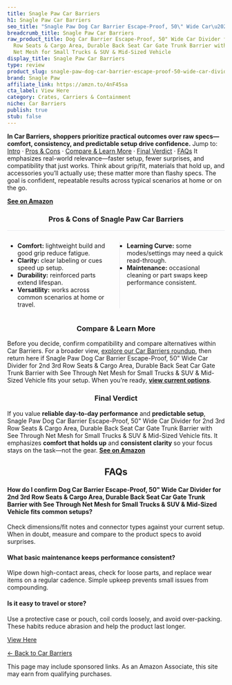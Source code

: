```yaml
---
title: Snagle Paw Car Barriers
h1: Snagle Paw Car Barriers
seo_title: "Snagle Paw Dog Car Barrier Escape-Proof, 50\" Wide Car\u2026"
breadcrumb_title: Snagle Paw Car Barriers
raw_product_title: Dog Car Barrier Escape-Proof, 50" Wide Car Divider for 2nd 3rd
  Row Seats & Cargo Area, Durable Back Seat Car Gate Trunk Barrier with See Through
  Net Mesh for Small Trucks & SUV & Mid-Sized Vehicle
display_title: Snagle Paw Car Barriers
type: review
product_slug: snagle-paw-dog-car-barrier-escape-proof-50-wide-car-divider-for-2nd-3rd-b6c256b2
brand: Snagle Paw
affiliate_link: https://amzn.to/4nF45sa
cta_label: View Here
category: Crates, Carriers & Containment
niche: Car Barriers
publish: true
stub: false
---
```


<div id="intro" class="full-width"><p><strong>In Car Barriers, shoppers prioritize practical outcomes over raw specs&mdash;comfort, consistency, and predictable setup drive confidence.</strong> Jump to: <a href="#intro">Intro</a> · <a href="#pros-cons">Pros &amp; Cons</a> · <a href="#compare-more">Compare &amp; Learn More</a> · <a href="#verdict">Final Verdict</a> · <a href="#faqs">FAQs</a> It emphasizes real-world relevance&mdash;faster setup, fewer surprises, and compatibility that just works. Think about grip/fit, materials that hold up, and accessories you’ll actually use; these matter more than flashy specs. The goal is confident, repeatable results across typical scenarios at home or on the go.</p><p><a href="https://amzn.to/4nF45sa" rel="nofollow sponsored noopener" target="_blank"><strong>See on Amazon</strong></a></p></div>
<h3 id="pros-cons" style="text-align:center;">Pros &amp; Cons of Snagle Paw Car Barriers</h3>
<div class="pc-grid" style="display:grid;grid-template-columns:1fr 1fr;gap:16px;border-top:1px solid #e5e7eb;padding-top:12px;">
  <ul>
    <li><strong>Comfort:</strong> lightweight build and good grip reduce fatigue.</li>
    <li><strong>Clarity:</strong> clear labeling or cues speed up setup.</li>
    <li><strong>Durability:</strong> reinforced parts extend lifespan.</li>
    <li><strong>Versatility:</strong> works across common scenarios at home or travel.</li>
  </ul>
  <ul style="border-left:1px solid #e5e7eb;padding-left:16px;">
    <li><strong>Learning Curve:</strong> some modes/settings may need a quick read-through.</li>
    <li><strong>Maintenance:</strong> occasional cleaning or part swaps keep performance consistent.</li>
  </ul>
</div>


<h3 id="compare-more" style="text-align:center;">Compare &amp; Learn More</h3>
<p>Before you decide, confirm compatibility and compare alternatives within Car Barriers. For a broader view, <a href="#">explore our Car Barriers roundup</a>, then return here if Snagle Paw Dog Car Barrier Escape-Proof, 50" Wide Car Divider for 2nd 3rd Row Seats & Cargo Area, Durable Back Seat Car Gate Trunk Barrier with See Through Net Mesh for Small Trucks & SUV & Mid-Sized Vehicle fits your setup. When you’re ready, <a href="https://amzn.to/4nF45sa" rel="nofollow sponsored noopener" target="_blank"><strong>view current options</strong></a>.</p>

<h3 id="verdict" style="text-align:center;">Final Verdict</h3>
<p>If you value <strong>reliable day-to-day performance</strong> and <strong>predictable setup</strong>, Snagle Paw Dog Car Barrier Escape-Proof, 50" Wide Car Divider for 2nd 3rd Row Seats & Cargo Area, Durable Back Seat Car Gate Trunk Barrier with See Through Net Mesh for Small Trucks & SUV & Mid-Sized Vehicle fits. It emphasizes <strong>comfort that holds up</strong> and <strong>consistent clarity</strong> so your focus stays on the task&mdash;not the gear. <a href="https://amzn.to/4nF45sa" rel="nofollow sponsored noopener" target="_blank"><strong>See on Amazon</strong></a></p>

<h2 id="faqs" style="text-align:center;">FAQs</h2>
<h4><strong>How do I confirm Dog Car Barrier Escape-Proof, 50" Wide Car Divider for 2nd 3rd Row Seats & Cargo Area, Durable Back Seat Car Gate Trunk Barrier with See Through Net Mesh for Small Trucks & SUV & Mid-Sized Vehicle fits common setups?</strong></h4>
<p>Check dimensions/fit notes and connector types against your current setup. When in doubt, measure and compare to the product specs to avoid surprises.</p>
<h4><strong>What basic maintenance keeps performance consistent?</strong></h4>
<p>Wipe down high-contact areas, check for loose parts, and replace wear items on a regular cadence. Simple upkeep prevents small issues from compounding.</p>
<h4><strong>Is it easy to travel or store?</strong></h4>
<p>Use a protective case or pouch, coil cords loosely, and avoid over-packing. These habits reduce abrasion and help the product last longer.</p>

<p><a class="btn" href="https://amzn.to/4nF45sa" target="_blank" rel="nofollow sponsored noopener">View Here</a></p>
<p><a href="/roundups/crates-carriers-containment/car-barriers/">← Back to Car Barriers</a></p>
<aside class="disclosure">This page may include sponsored links. As an Amazon Associate, this site may earn from qualifying purchases.</aside>
